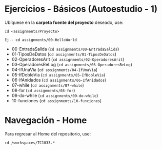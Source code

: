 # Ejercicios - Básicos (Autoestudio - 1)

Ubíquese en la **carpeta fuente del proyecto** deseado, use:

```
cd <assignments/Proyecto>

Ej.- cd assignments/00-HelloWorld

```
- 00-EntradaSalida (```cd assignments/00-EntradaSalida```)
- 01-TiposDeDatos (```cd assignments/01-TiposDeDatos```)
- 02-OperadoresArit (```cd assignments/02-OperadoresArit```)
- 03-OperadoresReLog (```cd assignments/03-OperadoresReLog```)
- 04-IfUnaVia (```cd assignments/04-IfUnaVia```)
- 05-IfDobleVia (```cd assignments/05-IfDobleVia```)
- 06-IfAnidados (```cd assignments/06-IfAnidados```)
- 07-while (```cd assignments/07-while```)
- 08-for (```cd assignments/08-for```)
- 09-do-while (```cd assignments/09-do-while```)
- 10-funciones (```cd assignments/10-funciones```)

# Navegación - Home
Para regresar al Home del repositorio, use:

```
cd /workspaces/TC1033.*
```
